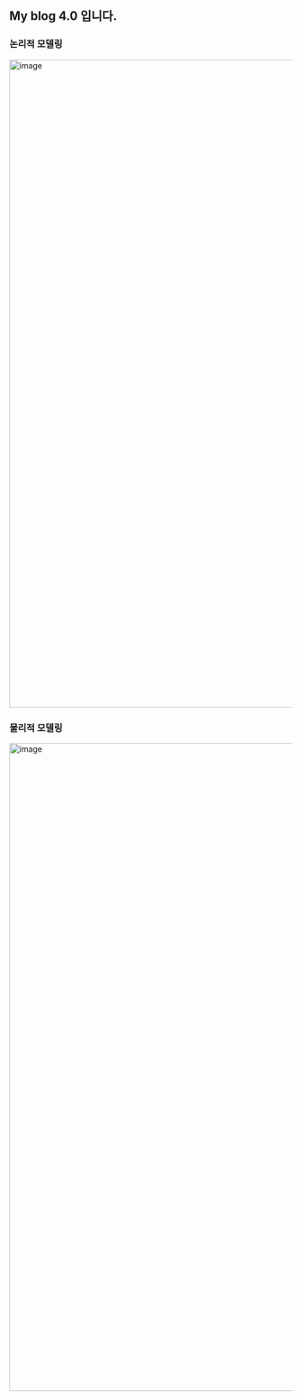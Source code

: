 <h2>My blog 4.0 입니다.</H2>


<h3>논리적 모델링</h3>
<img width="1150" alt="image" src="https://github.com/Honey99s/team7_v2sbm3c/assets/149447004/00a02ca8-b58d-48c8-9717-e2bd93c17b7d">






<h3>물리적 모델링</h3>
<img width="1150" alt="image" src="https://github.com/Honey99s/team7_v2sbm3c/assets/149447004/402a881d-f9ce-419b-b759-a905af31fa23">








